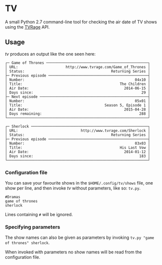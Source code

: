 # TV

A small Python 2.7 command-line tool for checking the air date of TV shows
using the [TVRage](http://tvrage.com/) API.


## Usage

*tv* produces an output like the one seen here:
```
┌─ Game of Thrones ───────────────────────────────────────────────┐
│ URL:                      http://www.tvrage.com/Game_of_Thrones │
│ Status:                                        Returning Series │
├─ Previous episode ──────────────────────────────────────────────┤
│ Number:                                                   04x10 │
│ Title:                                             The Children │
│ Air Date:                                            2014-06-15 │
│ Days since:                                                  29 │
├─ Next episode ──────────────────────────────────────────────────┤
│ Number:                                                   05x01 │
│ Title:                                      Season 5, Episode 1 │
│ Air Date:                                            2015-04-28 │
│ Days remaining:                                             288 │
└─────────────────────────────────────────────────────────────────┘

┌─ Sherlock ──────────────────────────────────────────────────────┐
│ URL:                             http://www.tvrage.com/Sherlock │
│ Status:                                        Returning Series │
├─ Previous episode ──────────────────────────────────────────────┤
│ Number:                                                   03x03 │
│ Title:                                             His Last Vow │
│ Air Date:                                            2014-01-12 │
│ Days since:                                                 183 │
└─────────────────────────────────────────────────────────────────┘
```

### Configuration file

You can save your favourite shows in the `$HOME/.config/tv/shows` file, one
show per line, and then invoke *tv* without parameters, like so: `tv.py`.

```
#Dramas
game of thrones
sherlock
```

Lines containing `#` will be ignored.


### Specifying parameters

The show names can also be given as parameters by invoking `tv.py "game of
thrones" sherlock`.

When invoked with parameters no show names will be read from the configuration
file.

